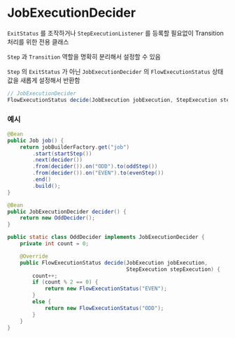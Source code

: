 # JobExecutionDecider

`ExitStatus` 를 조작하거나 `StepExecutionListener` 를 등록할 필요없이 Transition 처리를 위한 전용 클래스

`Step` 과 `Transition` 역할을 명확히 분리해서 설정할 수 있음

`Step` 의 `ExitStatus` 가 아닌 `JobExecutionDecider` 의 `FlowExecutionStatus` 상태값을 새롭게 설정해서 반환함

```java
// JobExecutionDecider
FlowExecutionStatus decide(JobExecution jobExecution, StepExecution stepExecution)
```

### 예시

```java
@Bean
public Job job() {
    return jobBuilderFactory.get("job")
        .start(startStep())
        .next(decider())
        .from(decider()).on("ODD").to(oddStep())
        .from(decider()).on("EVEN").to(evenStep())
        .end()
        .build();
}

@Bean
public JobExecutionDecider decider() {
    return new OddDecider();
}

public static class OddDecider implements JobExecutionDecider {
    private int count = 0;

    @Override
    public FlowExecutionStatus decide(JobExecution jobExecution,
                                      StepExecution stepExecution) {
        count++;
        if (count % 2 == 0) {
            return new FlowExecutionStatus("EVEN");
        }
        else {
            return new FlowExecutionStatus("ODD");
        }
    }
}
```